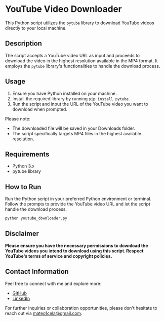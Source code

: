 # YouTube Video Downloader

This Python script utilizes the `pytube` library to download YouTube videos directly to your local machine.

## Description

The script accepts a YouTube video URL as input and proceeds to download the video in the highest resolution available in the MP4 format. It employs the `pytube` library's functionalities to handle the download process.

## Usage

1. Ensure you have Python installed on your machine.
2. Install the required library by running `pip install pytube`.
3. Run the script and input the URL of the YouTube video you want to download when prompted.

Please note:
- The downloaded file will be saved in your Downloads folder.
- The script specifically targets MP4 files in the highest available resolution.

## Requirements

- Python 3.x
- pytube library

## How to Run

Run the Python script in your preferred Python environment or terminal. Follow the prompts to provide the YouTube video URL and let the script handle the download process.

```bash
python youtube_downloader.py
```

## Disclaimer

**Please ensure you have the necessary permissions to download the YouTube videos you intend to download using this script. Respect YouTube's terms of service and copyright policies.**


## Contact Information
Feel free to connect with me and explore more:
- [GitHub](https://github.com/mateo1mc)
- [LinkedIn](https://www.linkedin.com/in/mateo1mc/)

For further inquiries or collaboration opportunities, please don't hesitate to reach out via mateo1cela@gmail.com.
